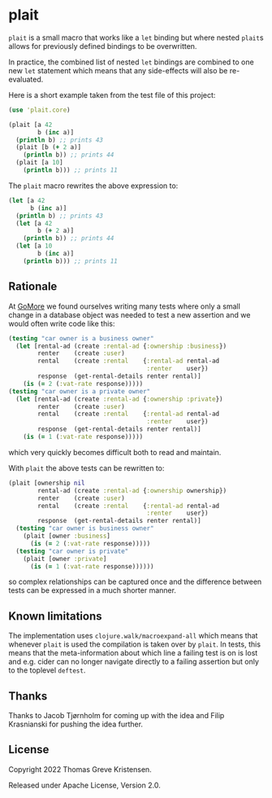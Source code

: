 # plait

`plait` is a small macro that works like a `let` binding but where
nested `plait`s allows for previously defined bindings to be
overwritten.

In practice, the combined list of nested `let` bindings are combined
to one new `let` statement which means that any side-effects will also
be re-evaluated.

Here is a short example taken from the test file of this project:

```clj
(use 'plait.core)

(plait [a 42
        b (inc a)]
  (println b) ;; prints 43
  (plait [b (+ 2 a)]
    (println b)) ;; prints 44
  (plait [a 10]
    (println b))) ;; prints 11
```

The `plait` macro rewrites the above expression to:

```clj
(let [a 42
      b (inc a)]
  (println b) ;; prints 43
  (let [a 42
        b (+ 2 a)]
    (println b)) ;; prints 44
  (let [a 10
        b (inc a)]
    (println b))) ;; prints 11
```

## Rationale

At [GoMore](https://gomore.dk) we found ourselves writing many tests
where only a small change in a database object was needed to test a
new assertion and we would often write code like this:

```clj
(testing "car owner is a business owner"
  (let [rental-ad (create :rental-ad {:ownership :business})
        renter    (create :user)
        rental    (create :rental    {:rental-ad rental-ad
                                      :renter    user})
        response  (get-rental-details renter rental)]
    (is (= 2 (:vat-rate response)))))
(testing "car owner is a private owner"
  (let [rental-ad (create :rental-ad {:ownership :private})
        renter    (create :user)
        rental    (create :rental    {:rental-ad rental-ad
                                      :renter    user})
        response  (get-rental-details renter rental)]
    (is (= 1 (:vat-rate response)))))
```

which very quickly becomes difficult both to read and maintain.

With `plait` the above tests can be rewritten to:

```clj
(plait [ownership nil
        rental-ad (create :rental-ad {:ownership ownership})
        renter    (create :user)
        rental    (create :rental    {:rental-ad rental-ad
                                      :renter    user})
        response  (get-rental-details renter rental)]
  (testing "car owner is business owner"
    (plait [owner :business]
      (is (= 2 (:vat-rate response)))))
  (testing "car owner is private"
    (plait [owner :private]
      (is (= 1 (:vat-rate response))))))
```

so complex relationships can be captured once and the difference
between tests can be expressed in a much shorter manner.

## Known limitations

The implementation uses `clojure.walk/macroexpand-all` which means
that whenever `plait` is used the compilation is taken over by
`plait`. In tests, this means that the meta-information about which
line a failing test is on is lost and e.g. cider can no longer
navigate directly to a failing assertion but only to the toplevel
`deftest`.

## Thanks

Thanks to Jacob Tjørnholm for coming up with the idea and Filip
Krasnianski for pushing the idea further.

## License

Copyright 2022 Thomas Greve Kristensen.

Released under Apache License, Version 2.0.
